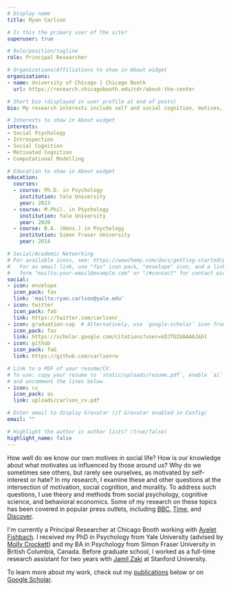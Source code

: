 ```yaml
---
# Display name
title: Ryan Carlson

# Is this the primary user of the site?
superuser: true

# Role/position/tagline
role: Principal Researcher

# Organizations/Affiliations to show in About widget
organizations:
- name: University of Chicago | Chicago Booth
  url: https://research.chicagobooth.edu/cdr/about-the-center

# Short bio (displayed in user profile at end of posts)
bio: My research interests include self and social cognition, motives, and morality.

# Interests to show in About widget
interests:
- Social Psychology
- Introspection
- Social Cognition
- Motivated Cognition
- Computational Modelling

# Education to show in About widget
education:
  courses:
  - course: Ph.D. in Psychology
    institution: Yale University
    year: 2023
  - course: M.Phil. in Psychology
    institution: Yale University
    year: 2020
  - course: B.A. (Hons.) in Psychology
    institution: Simon Fraser University
    year: 2014

# Social/Academic Networking
# For available icons, see: https://wowchemy.com/docs/getting-started/page-builder/#icons
#   For an email link, use "fas" icon pack, "envelope" icon, and a link in the
#   form "mailto:your-email@example.com" or "/#contact" for contact widget.
social:
- icon: envelope
  icon_pack: fas
  link: 'mailto:ryan.carlson@yale.edu'
- icon: twitter
  icon_pack: fab
  link: https://twitter.com/carlsonr_
- icon: graduation-cap  # Alternatively, use `google-scholar` icon from `ai` icon pack
  icon_pack: fas
  link: https://scholar.google.com/citations?user=kDJTGIUAAAAJ&hl
- icon: github
  icon_pack: fab
  link: https://github.com/carlsonrw

# Link to a PDF of your resume/CV.
# To use: copy your resume to `static/uploads/resume.pdf`, enable `ai` icons in `params.toml`, 
# and uncomment the lines below.
- icon: cv
  icon_pack: ai
  link: uploads/carlson_cv.pdf

# Enter email to display Gravatar (if Gravatar enabled in Config)
email: ""

# Highlight the author in author lists? (true/false)
highlight_name: false
---
```


How well do we know our own motives in social life? How is our knowledge about what motivates us influenced by those around us? Why do we sometimes see others, but rarely see ourselves, as motivated by self-interest or hate? In my research, I examine these and other questions at the intersection of motivation, social cognition, and morality. To address such questions, I use theory and methods from social psychology, cognitive science, and behavioral economics. Some of my research on these topics has been covered in popular press outlets, including [BBC](https://www.bbc.com/worklife/article/20211122-why-overly-kind-and-moral-people-can-rub-you-up-the-wrong-way), [Time](https://time.com/5859459/in-defense-of-virtue-signaling-2/), and [Discover](https://www.discovermagazine.com/mind/how-will-we-remember-the-coronavirus-pandemic). 

I'm currently a Principal Researcher at Chicago Booth working with [Ayelet Fishbach](https://www.chicagobooth.edu/faculty/directory/f/ayelet-fishbach). I received my PhD in Psychology from Yale University (advised by [Molly Crockett](http://www.crockettlab.org/people)) and my BA in Psychology from Simon Fraser University in British Columbia, Canada. Before graduate school, I worked as a full-time research assistant for two years with [Jamil Zaki](https://www.ssnl.stanford.edu/) at Stanford University. 

To learn more about my work, check out my [publications](#featured) below or on [Google Scholar](https://scholar.google.com/citations?user=kDJTGIUAAAAJ&hl=en&oi=ao).
